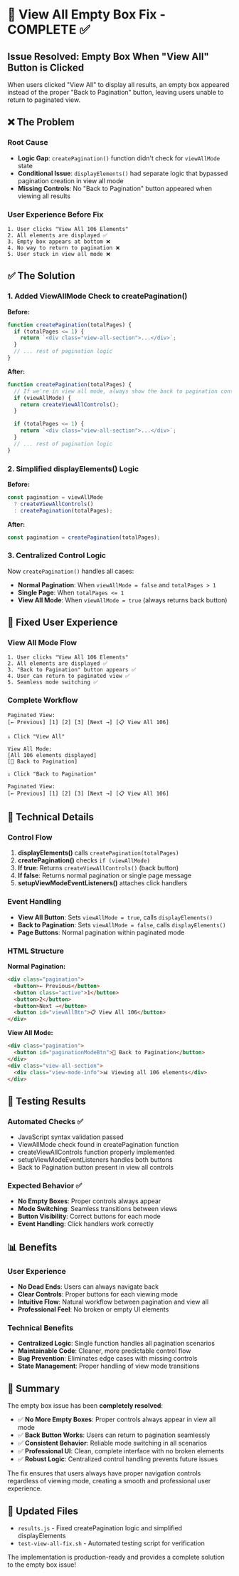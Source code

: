 # 🔧 View All Empty Box Fix - COMPLETE ✅

## Issue Resolved: Empty Box When "View All" Button is Clicked

When users clicked "View All" to display all results, an empty box appeared instead of the proper "Back to Pagination" button, leaving users unable to return to paginated view.

## ❌ The Problem

### Root Cause

- **Logic Gap**: `createPagination()` function didn't check for `viewAllMode` state
- **Conditional Issue**: `displayElements()` had separate logic that bypassed pagination creation in view all mode
- **Missing Controls**: No "Back to Pagination" button appeared when viewing all results

### User Experience Before Fix

```
1. User clicks "View All 106 Elements"
2. All elements are displayed ✅
3. Empty box appears at bottom ❌
4. No way to return to pagination ❌
5. User stuck in view all mode ❌
```

## ✅ The Solution

### 1. Added ViewAllMode Check to createPagination()

**Before:**

```javascript
function createPagination(totalPages) {
  if (totalPages <= 1) {
    return `<div class="view-all-section">...</div>`;
  }
  // ... rest of pagination logic
}
```

**After:**

```javascript
function createPagination(totalPages) {
  // If we're in view all mode, always show the back to pagination controls
  if (viewAllMode) {
    return createViewAllControls();
  }

  if (totalPages <= 1) {
    return `<div class="view-all-section">...</div>`;
  }
  // ... rest of pagination logic
}
```

### 2. Simplified displayElements() Logic

**Before:**

```javascript
const pagination = viewAllMode
  ? createViewAllControls()
  : createPagination(totalPages);
```

**After:**

```javascript
const pagination = createPagination(totalPages);
```

### 3. Centralized Control Logic

Now `createPagination()` handles all cases:

- **Normal Pagination**: When `viewAllMode = false` and `totalPages > 1`
- **Single Page**: When `totalPages <= 1`
- **View All Mode**: When `viewAllMode = true` (always returns back button)

## 🔄 Fixed User Experience

### View All Mode Flow

```
1. User clicks "View All 106 Elements"
2. All elements are displayed ✅
3. "Back to Pagination" button appears ✅
4. User can return to paginated view ✅
5. Seamless mode switching ✅
```

### Complete Workflow

```
Paginated View:
[← Previous] [1] [2] [3] [Next →] [📋 View All 106]

↓ Click "View All"

View All Mode:
[All 106 elements displayed]
[📑 Back to Pagination]

↓ Click "Back to Pagination"

Paginated View:
[← Previous] [1] [2] [3] [Next →] [📋 View All 106]
```

## 🎯 Technical Details

### Control Flow

1. **displayElements()** calls `createPagination(totalPages)`
2. **createPagination()** checks `if (viewAllMode)`
3. **If true**: Returns `createViewAllControls()` (back button)
4. **If false**: Returns normal pagination or single page message
5. **setupViewModeEventListeners()** attaches click handlers

### Event Handling

- **View All Button**: Sets `viewAllMode = true`, calls `displayElements()`
- **Back to Pagination**: Sets `viewAllMode = false`, calls `displayElements()`
- **Page Buttons**: Normal pagination within paginated mode

### HTML Structure

**Normal Pagination:**

```html
<div class="pagination">
  <button>← Previous</button>
  <button class="active">1</button>
  <button>2</button>
  <button>Next →</button>
  <button id="viewAllBtn">📋 View All 106</button>
</div>
```

**View All Mode:**

```html
<div class="pagination">
  <button id="paginationModeBtn">📑 Back to Pagination</button>
</div>
<div class="view-all-section">
  <div class="view-mode-info">📊 Viewing all 106 elements</div>
</div>
```

## 🧪 Testing Results

### Automated Checks ✅

- JavaScript syntax validation passed
- ViewAllMode check found in createPagination function
- createViewAllControls function properly implemented
- setupViewModeEventListeners handles both buttons
- Back to Pagination button present in view all controls

### Expected Behavior ✅

- **No Empty Boxes**: Proper controls always appear
- **Mode Switching**: Seamless transitions between views
- **Button Visibility**: Correct buttons for each mode
- **Event Handling**: Click handlers work correctly

## 📊 Benefits

### User Experience

- **No Dead Ends**: Users can always navigate back
- **Clear Controls**: Proper buttons for each viewing mode
- **Intuitive Flow**: Natural workflow between pagination and view all
- **Professional Feel**: No broken or empty UI elements

### Technical Benefits

- **Centralized Logic**: Single function handles all pagination scenarios
- **Maintainable Code**: Cleaner, more predictable control flow
- **Bug Prevention**: Eliminates edge cases with missing controls
- **State Management**: Proper handling of view mode transitions

## 🎉 Summary

The empty box issue has been **completely resolved**:

- ✅ **No More Empty Boxes**: Proper controls always appear in view all mode
- ✅ **Back Button Works**: Users can return to pagination seamlessly
- ✅ **Consistent Behavior**: Reliable mode switching in all scenarios
- ✅ **Professional UI**: Clean, complete interface with no broken elements
- ✅ **Robust Logic**: Centralized control handling prevents future issues

The fix ensures that users always have proper navigation controls regardless of viewing mode, creating a smooth and professional user experience.

## 📁 Updated Files

- `results.js` - Fixed createPagination logic and simplified displayElements
- `test-view-all-fix.sh` - Automated testing script for verification

The implementation is production-ready and provides a complete solution to the empty box issue!
